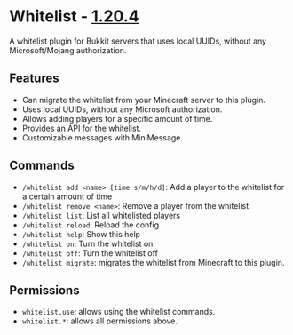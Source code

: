# Whitelist - [1.20.4](https://github.com/Necko1/Whitelist/blob/master/src/main/resources/plugin.yml#L4)

A whitelist plugin for Bukkit servers that uses local UUIDs, without any Microsoft/Mojang authorization.

## Features

* Can migrate the whitelist from your Minecraft server to this plugin.
* Uses local UUIDs, without any Microsoft authorization.
* Allows adding players for a specific amount of time.
* Provides an API for the whitelist.
* Customizable messages with MiniMessage.

## Commands

* `/whitelist add <name> [time s/m/h/d]`: Add a player to the whitelist for a certain amount of time
* `/whitelist remove <name>`: Remove a player from the whitelist
* `/whitelist list`: List all whitelisted players
* `/whitelist reload`: Reload the config
* `/whitelist help`: Show this help
* `/whitelist on`: Turn the whitelist on
* `/whitelist off`: Turn the whitelist off
* `/whitelist migrate`: migrates the whitelist from Minecraft to this plugin.

## Permissions

* `whitelist.use`: allows using the whitelist commands.
* `whitelist.*`: allows all permissions above.